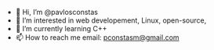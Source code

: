 - 👋 Hi, I’m @pavlosconstas
- 👀 I’m interested in web developement, Linux, open-source,
- 🌱 I’m currently learning C++
- 📫 How to reach me email: pconstasm@gmail.com

<!---
penguinthechef/penguinthechef is a ✨ special ✨ repository because its `README.md` (this file) appears on your GitHub profile.
You can click the Preview link to take a look at your changes.
--->
